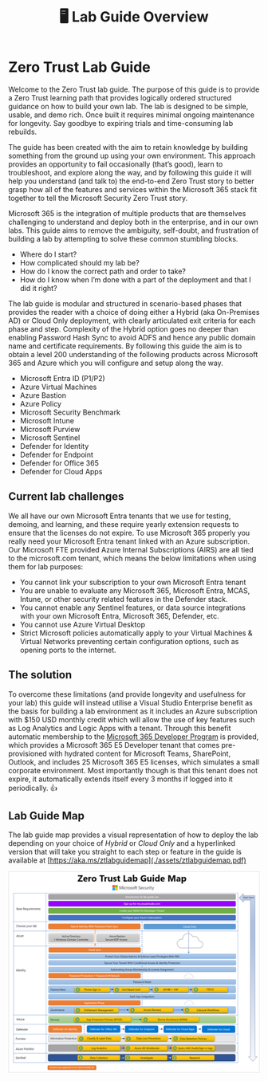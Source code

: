 ﻿---
id: overview
title: 🖥️ Lab Guide Overview
sidebar_label: 🖥️ Overview
slug: /
---
# Zero Trust Lab Guide

Welcome to the Zero Trust lab guide. The purpose of this guide is to provide a Zero Trust learning path that provides logically ordered structured guidance on how to build your own lab. The lab is designed to be simple, usable, and demo rich. Once built it requires minimal ongoing maintenance for longevity. Say goodbye to expiring trials and time-consuming lab rebuilds.

The guide has been created with the aim to retain knowledge by building something from the ground up using your own environment. This approach provides an opportunity to fail occasionally (that’s good), learn to troubleshoot, and explore along the way, and by following this guide it will help you understand (and talk to) the end-to-end Zero Trust story to better grasp how all of the features and services within the Microsoft 365 stack fit together to tell the Microsoft Security Zero Trust story. 

Microsoft 365 is the integration of multiple products that are themselves challenging to understand and deploy both in the enterprise, and in our own labs. This guide aims to remove the ambiguity, self-doubt, and frustration of building a lab by attempting to solve these common stumbling blocks.

- Where do I start?
- How complicated should my lab be?
- How do I know the correct path and order to take?
- How do I know when I’m done with a part of the deployment and that I did it right?

The lab guide is modular and structured in scenario-based phases that provides the reader with a choice of doing either a Hybrid (aka On-Premises AD) or Cloud Only deployment, with clearly articulated exit criteria for each phase and step. Complexity of the Hybrid option goes no deeper than enabling Password Hash Sync to avoid ADFS and hence any public domain name and certificate requirements. By following this guide the aim is to obtain a level 200 understanding of the following products across Microsoft 365 and Azure which you will configure and setup along the way.

- Microsoft Entra ID (P1/P2)
- Azure Virtual Machines
- Azure Bastion
- Azure Policy
- Microsoft Security Benchmark
- Microsoft Intune
- Microsoft Purview
- Microsoft Sentinel 
- Defender for Identity
- Defender for Endpoint
- Defender for Office 365
- Defender for Cloud Apps 

## Current lab challenges

We all have our own Microsoft Entra tenants that we use for testing, demoing, and learning, and these require yearly extension requests to ensure that the licenses do not expire. To use Microsoft 365 properly you really need your Microsoft Entra tenant linked with an Azure subscription. Our Microsoft FTE provided Azure Internal Subscriptions (AIRS) are all tied to the microsoft.com tenant, which means the below limitations when using them for lab purposes: 

- You cannot link your subscription to your own Microsoft Entra tenant 
- You are unable to evaluate any Microsoft 365, Microsoft Entra, MCAS, Intune, or other security related features in the Defender stack.
- You cannot enable any Sentinel features, or data source integrations with your own Microsoft Entra, Microsoft 365, Defender, etc. 
- You cannot use Azure Virtual Desktop
- Strict Microsoft policies automatically apply to your Virtual Machines & Virtual Networks preventing certain configuration options, such as opening ports to the internet.

## The solution

To overcome these limitations (and provide longevity and usefulness for your lab) this guide will instead utilise a Visual Studio Enterprise benefit as the basis for building a lab environment as it includes an Azure subscription with $150 USD monthly credit which will allow the use of key features such as Log Analytics and Logic Apps with a tenant. Through this benefit automatic membership to the [Microsoft 365 Developer Program](https://learn.microsoft.com/office/developer-program/microsoft-365-developer-program-faq) is provided, which provides a Microsoft 365 E5 Developer tenant that comes pre-provisioned with hydrated content for Microsoft Teams, SharePoint, Outlook, and includes 25 Microsoft 365 E5 licenses, which simulates a small corporate environment. Most importantly though is that this tenant does not expire, it automatically extends itself every 3 months if logged into it periodically. 👍

## Lab Guide Map

The lab guide map provides a visual representation of how to deploy the lab depending on your choice of *Hybrid* or *Cloud Only* and a hyperlinked version that will take you straight to each step or feature in the guide is available at [https://aka.ms/ztlabguidemap](./assets/ztlabguidemap.pdf)

![Timeline Description automatically generated](img/ztlabguidemap.png)
